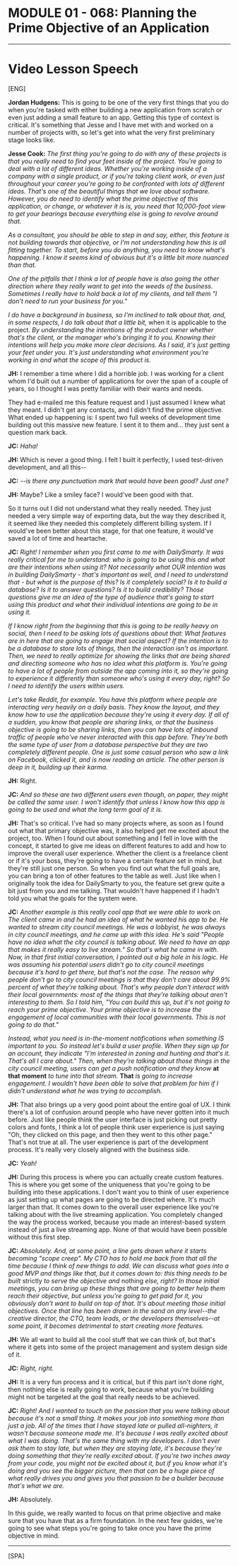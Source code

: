 # MODULE 01 - 068: Planning the Prime Objective of an Application

***

# Video Lesson Speech

[ENG]  

**Jordan Hudgens:** This is going
 to be one of the very first things that you do when you're tasked with 
either building a new application from scratch or even just adding a 
small feature to an app. Getting this type of context is critical. It's 
something that Jesse and I have met with and worked on a number of 
projects with, so let's get into what the very first preliminary stage 
looks like.

**Jesse Cook:** *The first thing you're going to do 
with any of these projects is that you really need to find your feet 
inside of the project. You're going to deal with a lot of different 
ideas. Whether you're working inside of a company with a single product,
 or if you're taking client work, or even just throughout your career 
you're going to be confronted with lots of different ideas. That's one 
of the beautiful things that we love about software. However, you do 
need to identify what the prime objective of this application, or 
change, or whatever it is is, you need that 10,000-foot view to get your
 bearings because everything else is going to revolve around that.*

*As a consultant, you should be able to step in and say, either, 
this feature is not building towards that objective, or I'm not 
understanding how this is all fitting together. To start, before you do 
anything, you need to know what's happening. I know it seems kind of 
obvious but it's a little bit more nuanced than that.*

*One of the pitfalls that I think a lot of people have is also 
going the other direction where they really want to get into the weeds 
of the business. Sometimes I really have to hold back a lot of my 
clients, and tell them "I don't need to run your business for you."*

*I do have a background in business, so I'm inclined to talk about
 that, and, in some respects, I do talk about that a little bit,* when it is applicable to the project. *By
 understanding the intentions of the product owner whether that's the 
client, or the manager who's bringing it to you. Knowing their 
intentions will help you make more clear decisions. As I said, it's just
 getting your feet under you. It's just understanding what environment 
you're working in and what the scope of this product is.*

**JH:** I remember a time where I did a horrible job. I 
was working for a client whom I'd built out a number of applications for
 over the span of a couple of years, so I thought I was pretty familiar 
with their wants and needs.

They had e-mailed me this feature request and I just assumed I knew 
what they meant. I didn't get any contacts, and I didn't find the prime 
objective. What ended up happening is: I spent two full weeks of 
development time building out this massive new feature. I sent it to 
them and... they just sent a question mark back.

**JC:** *Haha!*

**JH:** Which is never a good thing. I felt I built it perfectly, I used test-driven development, and all this--

**JC:** *--is there any punctuation mark that would have been good? Just one?*

**JH:** Maybe? Like a smiley face? I would've been good with that.

So it turns out I did not understand what they really needed. They 
just needed a very simple way of exporting data, but the way they 
described it, it seemed like they needed this completely different 
billing system. If I would've been better about this stage, for that one
 feature, it would've saved a lot of time and heartache.

**JC:** *Right! I remember when you first came to me 
with DailySmarty. It was really critical for me to understand: who is 
going to be using this and what are their intentions when using it? Not 
necessarily what OUR intention was in building DailySmarty - that's 
important as well, and I need to understand that - but what is the 
purpose of this? Is it completely social? Is it to build a database? Is 
it to answer questions? Is it to build credibility? Those questions give
 me an idea of the type of audience that's going to start using this 
product and what their individual intentions are going to be in using 
it.*

*If I know right from the beginning that this is going to be 
really heavy on social, then I need to be asking lots of questions about
 that: What features are in here that are going to engage that social 
aspect? If the intention is to be a database to store lots of things, 
then the interaction isn't as important. Then, we need to really 
optimize for showing the links that are being shared and directing 
someone who has no idea what this platform is. You're going to have a 
lot of people from outside the app coming into it, so they're going to 
experience it differently than someone who's using it every day, right? 
So I need to identify the users within users.*

*Let's take Reddit, for example. You have this platform where 
people are interacting very heavily on a daily basis. They know the 
layout, and they know how to use the application because they're using 
it every day. If all of a sudden, you know that people are sharing 
links, or that the business objective is going to be sharing links, then
 you can have lots of inbound traffic of people who've never interacted 
with this app before. They're both the same type of user from a database
 perspective but they are two completely different people. One is just 
some casual person who saw a link on Facebook, clicked it, and is now 
reading an article. The other person is deep in it, building up their 
karma.*

**JH:** Right.

**JC:** *And so these are two different users even 
though, on paper, they might be called the same user. I won't identify 
that unless I know how this app is going to be used and what the long 
term goal of it is.*

**JH:** That's so critical. I've had so many projects 
where, as soon as I found out what that primary objective was, it also 
helped get me excited about the project, too. When I found out about 
something and I fell in love with the concept, it started to give me 
ideas on different features to add and how to improve the overall user 
experience. Whether the client is a freelance client or if it's your 
boss, they're going to have a certain feature set in mind, but they're 
still just one person. So when you find out what the full goals are, you
 can bring a ton of other features to the table as well. Just like when I
 originally took the idea for DailySmarty to you, the feature set grew 
quite a bit just from you and me talking. That wouldn't have happened if
 I hadn't told you what the goals for the system were.

**JC:** *Another example is this really cool app that
 we were able to work on. The client came in and he had an idea of what 
he wanted his app to be. He wanted to stream city council meetings. He 
was a lobbyist, he was always in city council meetings, and he came up 
with this idea. He's said "People have no idea what the city council is 
talking about. We need to have an app that makes it really easy to live 
stream." So that's what he came in with. Now, in that first initial 
conversation, I pointed out a big hole in his logic. He was assuming his
 potential users didn't go to city council meetings because it's hard to
 get there, but that's not the case. The reason why people don't go to 
city council meetings is that they don't care about 99.9% percent of 
what they're talking about. That's why people don't interact with their 
local governments: most of the things that they're talking about aren't 
interesting to them. So I told him, "You can build this up, but it's not
 going to reach your prime objective. Your prime objective is to 
increase the engagement of local communities with their local 
governments. This is not going to do that."*

*Instead, what you need is in-the-moment notifications when 
something IS important to you. So instead let's build a user profile. 
When they sign up for an account, they indicate "I'm interested in 
zoning and hunting and that's it. That's all I care about." Then, when 
they're talking about those things in the city council meeting, users 
can get a push notification and they know* **at that moment** *to tune into that stream.* **That** *is
 going to increase engagement. I wouldn't have been able to solve that 
problem for him if I didn't understand what he was trying to accomplish.*

**JH:** That also brings up a very good point about the 
entire goal of UX. I think there's a lot of confusion around people who 
have never gotten into it much before. Just like people think the user 
interface is just picking out pretty colors and fonts, I think a lot of 
people think user experience is just saying "Oh, they clicked on this 
page, and then they went to this other page." That's not true at all. 
The user experience is part of the development process. It's really very
 closely aligned with the business side.

**JC:** *Yeah!*

**JH:** During this process is where you can actually 
create custom features. This is where you get some of the uniqueness 
that you're going to be building into these applications. I don't want 
you to think of user experience as just setting up what pages are going 
to be directed where. It's much larger than that. It comes down to the 
overall user experience like you're talking about with the live 
streaming application. You completely changed the way the process 
worked, because you made an interest-based system instead of just a live
 streaming app. None of that would have been possible without this first
 step.

**JC:** *Absolutely. And, at some point, a line gets 
drawn where it starts becoming "scope creep". My CTO has to hold me back
 from that all the time because I think of new things to add. We can 
discuss what goes into a good MVP and things like that, but it comes 
down to: this thing needs to be built* strictly *to serve the objective and* nothing *else,
 right? In those initial meetings, you can bring up these things that 
are going to better help them reach their objective, but unless you're 
going to get paid for it, you obviously don't want to build on top of 
that. It's about meeting those initial objectives. Once that line has 
been drawn in the sand on any level--the creative director, the CTO, 
team leads, or the developers themselves--at some point, it becomes 
detrimental to start creating more features.*

**JH:** We all want to build all the cool stuff that we 
can think of, but that's where it gets into some of the project 
management and system design side of it.

**JC:** *Right, right.*

**JH:** It is a very fun process and it is critical, but
 if this part isn't done right, then nothing else is really going to 
work, because what you're building might not be targeted at the goal 
that really needs to be achieved.

**JC:** *Right! And I wanted to touch on the passion 
that you were talking about because it's not a small thing. It makes 
your job into something more than just a job. All of the times that I 
have stayed late or pulled all-nighters, it wasn't because someone made 
me. It's because I was really excited about what I was doing. That's the
 same thing with my developers. I don't ever ask them to stay late, but 
when they are staying late, it's because they're doing something that 
they're really excited about. If you're two inches away from your code, 
you might not be excited about it, but if you know what it's doing and 
you see the bigger picture, then that can be a huge piece of what really
 drives you and gives you that passion to be a builder because that's 
what we are.*

**JH:** Absolutely.

In this guide, we really wanted to focus on that prime objective and 
make sure that you have that as a firm foundation. In the next few 
guides, we're going to see what steps you're going to take once you have
 the prime objective in mind.

***

[SPA]  
